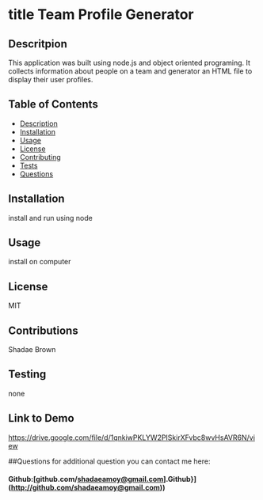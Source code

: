 # title Team Profile Generator
  
  ## Descritpion
  This application was built using node.js and object oriented programing. It collects information about people on a team and generator an HTML file to display their user profiles.
  ## Table of Contents
  * [ Description](#description)
  * [ Installation](#installation)
  * [ Usage](#usage)
  * [ License](#license)
  * [ Contributing](#contribution)
  * [ Tests](#tests)
  * [ Questions](#questions)
  
  ## Installation
  install and run using node
  ## Usage
  install on computer
  ## License
  MIT
  ## Contributions
  Shadae Brown
  ## Testing
  none
  
  ## Link to Demo
  https://drive.google.com/file/d/1qnkiwPKLYW2PISkirXFvbc8wvHsAVR6N/view

##Questions
  for additional question you can contact me here:
 #### Github:[github.com/shadaeamoy@gmail.com].Github}](http://github.com/shadaeamoy@gmail.com))